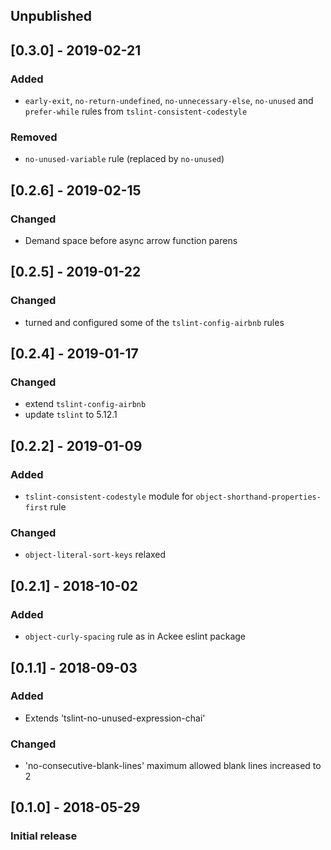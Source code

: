 ## Unpublished

## [0.3.0] - 2019-02-21

### Added
- `early-exit`, `no-return-undefined`, `no-unnecessary-else`, `no-unused` and `prefer-while` rules from `tslint-consistent-codestyle`

### Removed
- `no-unused-variable` rule (replaced by `no-unused`)

## [0.2.6] - 2019-02-15

### Changed
- Demand space before async arrow function parens 

## [0.2.5] - 2019-01-22

### Changed
- turned and configured some of the `tslint-config-airbnb` rules

## [0.2.4] - 2019-01-17

### Changed
- extend `tslint-config-airbnb`
- update `tslint` to 5.12.1

## [0.2.2] - 2019-01-09

### Added
- `tslint-consistent-codestyle` module for `object-shorthand-properties-first` rule

### Changed
- `object-literal-sort-keys` relaxed

## [0.2.1] - 2018-10-02

### Added
- `object-curly-spacing` rule as in Ackee eslint package

## [0.1.1] - 2018-09-03

### Added
- Extends 'tslint-no-unused-expression-chai'

### Changed
- 'no-consecutive-blank-lines' maximum allowed blank lines increased to 2

## [0.1.0] - 2018-05-29

### Initial release
